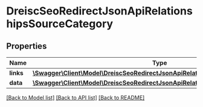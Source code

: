 # DreiscSeoRedirectJsonApiRelationshipsSourceCategory

## Properties
Name | Type | Description | Notes
------------ | ------------- | ------------- | -------------
**links** | [**\Swagger\Client\Model\DreiscSeoRedirectJsonApiRelationshipsSourceCategoryLinks**](DreiscSeoRedirectJsonApiRelationshipsSourceCategoryLinks.md) |  | [optional] 
**data** | [**\Swagger\Client\Model\DreiscSeoRedirectJsonApiRelationshipsSourceCategoryData**](DreiscSeoRedirectJsonApiRelationshipsSourceCategoryData.md) |  | [optional] 

[[Back to Model list]](../../README.md#documentation-for-models) [[Back to API list]](../../README.md#documentation-for-api-endpoints) [[Back to README]](../../README.md)

